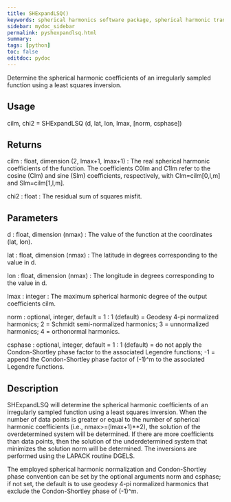 ```yaml
---
title: SHExpandLSQ()
keywords: spherical harmonics software package, spherical harmonic transform, legendre functions, multitaper spectral analysis, Python, gravity, magnetic field
sidebar: mydoc_sidebar
permalink: pyshexpandlsq.html
summary:
tags: [python]
toc: false
editdoc: pydoc
---
```


Determine the spherical harmonic coefficients of an irregularly sampled function using a least squares inversion.

## Usage

cilm, chi2 = SHExpandLSQ (d, lat, lon, lmax, [norm,  csphase])

## Returns

cilm : float, dimension (2, lmax+1, lmax+1)
:   The real spherical harmonic coefficients of the function. The coefficients C0lm and C1lm refer to the cosine (Clm) and sine (Slm) coefficients, respectively, with Clm=cilm[0,l,m] and Slm=cilm[1,l,m].

chi2 : float
:   The residual sum of squares misfit.

## Parameters

d : float, dimension (nmax)
:   The value of the function at the coordinates (lat, lon).

lat : float, dimension (nmax)
:   The latitude in degrees corresponding to the value in d.

lon : float, dimension (nmax)
:   The longitude in degrees corresponding to the value in d.

lmax : integer
:   The maximum spherical harmonic degree of the output coefficients cilm.

norm : optional, integer, default = 1
:   1 (default) = Geodesy 4-pi normalized harmonics; 2 = Schmidt semi-normalized harmonics; 3 = unnormalized harmonics; 4 = orthonormal harmonics.

csphase : optional, integer, default = 1
:   1 (default) = do not apply the Condon-Shortley phase factor to the associated Legendre functions; -1 = append the Condon-Shortley phase factor of (-1)^m to the associated Legendre functions.

## Description

SHExpandLSQ will determine the spherical harmonic coefficients of an irregularly sampled function using a least squares inversion. When the number of data points is greater or equal to the number of spherical harmonic coefficients (i.e., nmax>=(lmax+1)**2), the solution of the overdetermined system will be determined. If there are more coefficients than data points, then the solution of the underdetermined system that minimizes the solution norm will be determined. The inversions are performed using the LAPACK routine DGELS.

The employed spherical harmonic normalization and Condon-Shortley phase convention can be set by the optional arguments norm and csphase; if not set, the default is to use geodesy 4-pi normalized harmonics that exclude the Condon-Shortley phase of (-1)^m.

